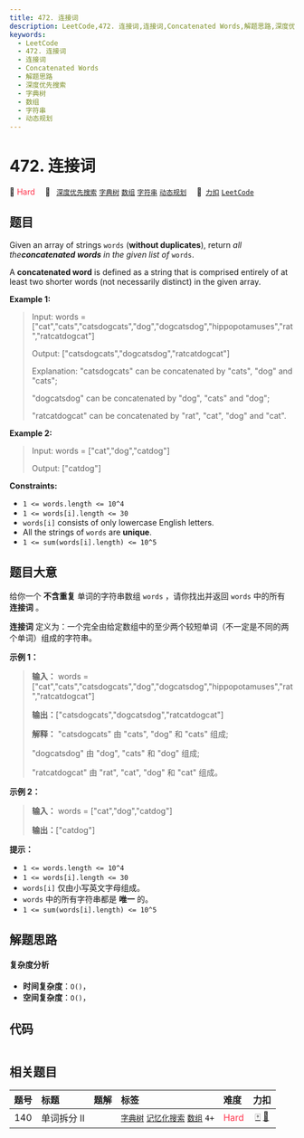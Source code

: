 ```yaml
---
title: 472. 连接词
description: LeetCode,472. 连接词,连接词,Concatenated Words,解题思路,深度优先搜索,字典树,数组,字符串,动态规划
keywords:
  - LeetCode
  - 472. 连接词
  - 连接词
  - Concatenated Words
  - 解题思路
  - 深度优先搜索
  - 字典树
  - 数组
  - 字符串
  - 动态规划
---
```


# 472. 连接词

🔴 <font color=#ff334b>Hard</font>&emsp; 🔖&ensp; [`深度优先搜索`](/tag/depth-first-search.md) [`字典树`](/tag/trie.md) [`数组`](/tag/array.md) [`字符串`](/tag/string.md) [`动态规划`](/tag/dynamic-programming.md)&emsp; 🔗&ensp;[`力扣`](https://leetcode.cn/problems/concatenated-words) [`LeetCode`](https://leetcode.com/problems/concatenated-words)

## 题目

Given an array of strings `words` (**without duplicates**), return _all
the**concatenated words** in the given list of_ `words`.

A **concatenated word** is defined as a string that is comprised entirely of
at least two shorter words (not necessarily distinct) in the given array.



**Example 1:**

> Input: words = ["cat","cats","catsdogcats","dog","dogcatsdog","hippopotamuses","rat","ratcatdogcat"]
> 
> Output: ["catsdogcats","dogcatsdog","ratcatdogcat"]
> 
> Explanation: "catsdogcats" can be concatenated by "cats", "dog" and "cats"; 
> 
> "dogcatsdog" can be concatenated by "dog", "cats" and "dog"; 
> 
> "ratcatdogcat" can be concatenated by "rat", "cat", "dog" and "cat".

**Example 2:**

> Input: words = ["cat","dog","catdog"]
> 
> Output: ["catdog"]

**Constraints:**

  * `1 <= words.length <= 10^4`
  * `1 <= words[i].length <= 30`
  * `words[i]` consists of only lowercase English letters.
  * All the strings of `words` are **unique**.
  * `1 <= sum(words[i].length) <= 10^5`


## 题目大意

给你一个 **不含重复** 单词的字符串数组 `words` ，请你找出并返回 `words` 中的所有 **连接词** 。

**连接词** 定义为：一个完全由给定数组中的至少两个较短单词（不一定是不同的两个单词）组成的字符串。



**示例 1：**

> 
> 
> 
> 
> 
> **输入：** words = ["cat","cats","catsdogcats","dog","dogcatsdog","hippopotamuses","rat","ratcatdogcat"]
> 
> **输出：**["catsdogcats","dogcatsdog","ratcatdogcat"]
> 
> **解释：** "catsdogcats" 由 "cats", "dog" 和 "cats" 组成; 
> 
> > 
>  "dogcatsdog" 由 "dog", "cats" 和 "dog" 组成; 
> 
> > 
>  "ratcatdogcat" 由 "rat", "cat", "dog" 和 "cat" 组成。
> 
> 

**示例 2：**

> 
> 
> 
> 
> 
> **输入：** words = ["cat","dog","catdog"]
> 
> **输出：**["catdog"]



**提示：**

  * `1 <= words.length <= 10^4`
  * `1 <= words[i].length <= 30`
  * `words[i]` 仅由小写英文字母组成。 
  * `words` 中的所有字符串都是 **唯一** 的。
  * `1 <= sum(words[i].length) <= 10^5`


## 解题思路

#### 复杂度分析

- **时间复杂度**：`O()`，
- **空间复杂度**：`O()`，

## 代码

```javascript

```

## 相关题目

<!-- prettier-ignore -->
| 题号 | 标题 | 题解 | 标签 | 难度 | 力扣 |
| :------: | :------ | :------: | :------ | :------ | :------: |
| 140 | 单词拆分 II |  |  [`字典树`](/tag/trie.md) [`记忆化搜索`](/tag/memoization.md) [`数组`](/tag/array.md) `4+` | <font color=#ff334b>Hard</font> | [🀄️](https://leetcode.cn/problems/word-break-ii) [🔗](https://leetcode.com/problems/word-break-ii) |